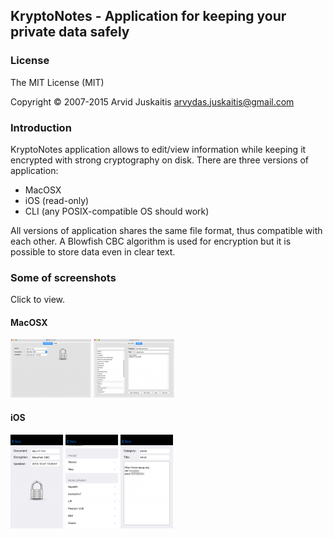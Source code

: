 ## KryptoNotes - Application for keeping your private data safely

### License

The MIT License (MIT)

Copyright © 2007-2015 Arvid Juskaitis <arvydas.juskaitis@gmail.com>



### Introduction

KryptoNotes application allows to edit/view information while keeping it encrypted with strong cryptography on disk. There are three versions of application:
* MacOSX
* iOS (read-only)
* CLI (any POSIX-compatible OS should work)

All versions of application shares the same file format, thus compatible with each other. A Blowfish CBC algorithm is used for encryption but it is possible to store data even in clear text.


### Some of screenshots

Click to view.


#### MacOSX

[![Document](https://raw.githubusercontent.com/arvjus/kryptonotes/master/screenshots/macosx-document-thumb.png)](https://raw.githubusercontent.com/arvjus/kryptonotes/master/screenshots/macosx-document.png)  [![Notes](https://raw.githubusercontent.com/arvjus/kryptonotes/master/screenshots/macosx-notes-thumb.png)](https://raw.githubusercontent.com/arvjus/kryptonotes/master/screenshots/macosx-notes.png)


#### iOS

[![Document](https://raw.githubusercontent.com/arvjus/kryptonotes/master/screenshots/ios-document-thumb.png)](https://raw.githubusercontent.com/arvjus/kryptonotes/master/screenshots/ios-document.png)  [![List](https://raw.githubusercontent.com/arvjus/kryptonotes/master/screenshots/ios-list-thumb.png)](https://raw.githubusercontent.com/arvjus/kryptonotes/master/screenshots/ios-list.png)  [![Details](https://raw.githubusercontent.com/arvjus/kryptonotes/master/screenshots/ios-details-thumb.png)](https://raw.githubusercontent.com/arvjus/kryptonotes/master/screenshots/ios-details.png)





